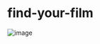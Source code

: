 # find-your-film

![image](https://user-images.githubusercontent.com/79755067/174439354-b72215d0-2243-469e-9d00-0180efc4ebe5.png)
